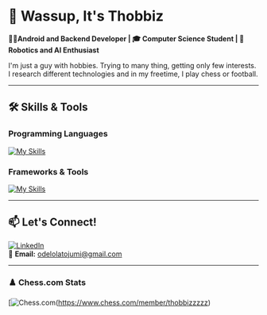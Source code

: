 # 👋 Wassup, It's Thobbiz  

**👨‍💻Android and Backend Developer | 🎓 Computer Science Student | 🤖 Robotics and AI Enthusiast**  

I'm just a guy with hobbies. Trying to many thing, getting only few interests. 
I research different technologies and in my freetime, I play chess or football.

---

## 🛠️ Skills & Tools  

### Programming Languages  
[![My Skills](https://skillicons.dev/icons?i=java,kotlin,go,python,html,css&perline=6)](https://skillicons.dev)  

### Frameworks & Tools  
[![My Skills](https://skillicons.dev/icons?i=androidstudio,gradle,bash,git,github,linux,vscode,mysql,mongodb,postgresql,docker,vim&perline=6)](https://skillicons.dev)  

---

## 📫 Let's Connect!  

[![LinkedIn](https://img.shields.io/badge/LinkedIn-0077B5?style=for-the-badge&logo=linkedin&logoColor=white)](https://www.linkedin.com/in/oluwantojumi-odelola-6020a1203/)  
📧 **Email:** odelolatojumi@gmail.com 

---

### ♟️ Chess.com Stats  
[![Chess.com](https://chess.com-badge.vercel.app/api/badge/thobbizzzzz)(https://www.chess.com/member/thobbizzzzz)  
